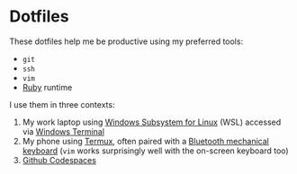 # Dotfiles

These dotfiles help me be productive using my preferred tools:

- `git`
- `ssh`
- `vim`
- [Ruby][1] runtime

I use them in three contexts:

1. My work laptop using [Windows Subsystem for Linux][2] (WSL) accessed via [Windows Terminal][3]
2. My phone using [Termux][4], often paired with a [Bluetooth mechanical keyboard][5] (`vim` works surprisingly well with the on-screen keyboard too)
3. [Github Codespaces][6]

[1]: https://www.ruby-lang.org/en/
[2]: https://docs.microsoft.com/en-us/windows/wsl/about
[3]: https://docs.microsoft.com/en-us/windows/terminal/
[4]: https://termux.com/
[5]: https://www.keychron.com/products/keychron-k6-wireless-mechanical-keyboard
[6]: https://docs.github.com/en/codespaces/customizing-your-codespace/personalizing-codespaces-for-your-account#dotfiles
